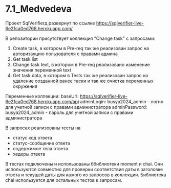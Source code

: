 # 7.1_Medvedeva

Проект SqlVerifierд развернут по ссылке https://sqlverifier-live-6e21ca0ed768.herokuapp.com/

В репозитории присутствует коллекция "Сhange task" с запросами:
1) Create task, в котором в Pre-req  так же реализован запрос на авторизауцию пользователя с правами админа
2) Get task list
3) Change task text, в котором в Pre-req реализовано изменение значения переменной  text 
4) Get task data, в котором в Tests так же реализован запрос на удаление созданной ранее таски и так же очистка переменных окружения

Переменные  коллекции:
baseUrl:  https://sqlverifier-live-6e21ca0ed768.herokuapp.com/api
adminLogin: busya2024_admin -  логин для учетной записи с правами администратора
adminPassword:  busya2024_admin - пароль для учетной записи с правами администратора

В запросах реализованы тесты на 
- статус код ответа
- статус-сообщение ответа
- содержимое тела ответа
- хедеры ответа

В тестах подключены и использованы ббиблиотеки moment и chai. Они используются совместно для проверки соответствия даты в заголовке ответа и текущей даты для кажого из запросов в коллекции. 
Библиотека chai используется для остальных тестов к запросам. 


